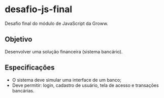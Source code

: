 # desafio-js-final
Desafio final do módulo de JavaScript da Groww.

## Objetivo
Desenvolver uma solução financeira (sistema bancário).

## Especificações
- O sistema deve simular uma interface de um banco;
- Deve permitir: login, cadastro de usuário, tela de acesso e transações bancárias.